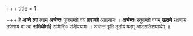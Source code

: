 +++
title = 1

+++
हे **अग्ने** **त्वा** त्वाम् **अर्चन्तः** पूजयन्तो वयं **हवामहे** आह्वयामः । **अर्चन्तः** स्तुवन्तो वयम् **ऊतये** रक्षणाय तर्पणाय वा त्वां **समिधीमहि** समिद्भिः संदीपयामः । अर्चन्त इति तृतीयं पदम् आदरातिशयार्थम् ॥